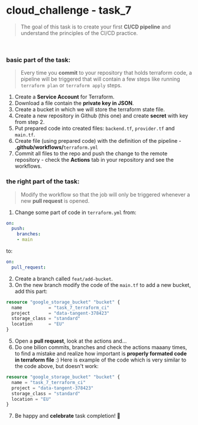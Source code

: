 # cloud_challenge - task_7

> The goal of this task is to create your first **CI/CD pipeline** and understand the principles of the CI/CD practice.

<br>

### basic part of the task:
> Every time you **commit** to your repository that holds terraform code, a pipeline will be triggered that will contain a few steps like running `terraform plan` or `terraform apply` steps.

1. Create a **Service Account** for Terraform.
2. Download a file contain the **private key in JSON**.
3. Create a bucket in which we will store the terraform state file.
4. Create a new repository in Github (this one) and create **secret** with key from step 2.
5. Put prepared code into created files: `backend.tf`, `provider.tf` and `main.tf`.
6. Create file (using prepared code) with the definition of the pipeline - **.github/workflows/**`terraform.yml`
7. Commit all files to the repo and push the change to the remote repository - check the **Actions** tab in your repository and see the workflows.


### the right part of the task:
> Modify the workflow so that the job will only be triggered whenever a new **pull request** is opened.

1. Change some part of code in `terraform.yml` from:
```yaml
on:
  push:
    branches:
    - main
```
to:
```yaml
on:
  pull_request:
```
2. Create a branch called `feat/add-bucket`.
3. On the new branch modify the code of the `main.tf` to add a new bucket, add this part:
```terraform
resource "google_storage_bucket" "bucket" {
  name          = "task_7_terraform_ci"
  project       = "data-tangent-378423"
  storage_class = "standard"
  location      = "EU"
}
```
5. Open a **pull request**, look at the actions and...
6. Do one bilion commits, branches and check the actions maaany times, to find a mistake and realize how important is **properly formated code in terraform file** :) Here is example of the code which is very similar to the code above, but doesn't work:
```terraform
resource "google_storage_bucket" "bucket" {
  name = "task_7_terraform_ci"
  project = "data-tangent-378423"
  storage_class = "standard"
  location = "EU"
}
```
7. Be happy and **celebrate** task completion! 🥳
